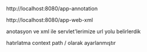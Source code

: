 http://localhost:8080/app-annotation

http://localhost:8080/app-web-xml

anotasyon ve xml ile servlet'lerimize url yolu belirlerdik

hatırlatma context path / olarak ayarlanmıştır 